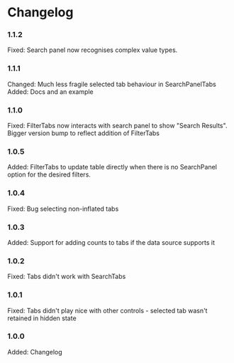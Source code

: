 # Changelog

### 1.1.2

Fixed:      Search panel now recognises complex value types.

### 1.1.1

Changed:    Much less fragile selected tab behaviour in SearchPanelTabs
Added:      Docs and an example

### 1.1.0

Fixed:	    FilterTabs now interacts with search panel to show "Search Results". Bigger version bump to reflect addition of FilterTabs

### 1.0.5

Added:      FilterTabs to update table directly when there is no SearchPanel option for the desired filters. 

### 1.0.4

Fixed:      Bug selecting non-inflated tabs

### 1.0.3

Added:	    Support for adding counts to tabs if the data source supports it

### 1.0.2

Fixed:	    Tabs didn't work with SearchTabs 

### 1.0.1

Fixed:	    Tabs didn't play nice with other controls - selected tab wasn't retained in hidden state

### 1.0.0

Added:      Changelog
